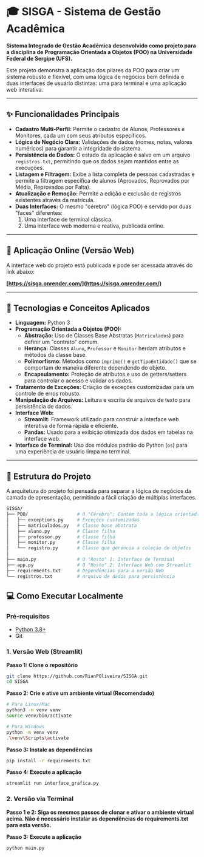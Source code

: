 # 🎓 SISGA - Sistema de Gestão Acadêmica

**Sistema Integrado de Gestão Acadêmica desenvolvido como projeto para a disciplina de Programação Orientada a Objetos (POO) na Universidade Federal de Sergipe (UFS).**

Este projeto demonstra a aplicação dos pilares da POO para criar um sistema robusto e flexível, com uma lógica de negócios bem definida e duas interfaces de usuário distintas: uma para terminal e uma aplicação web interativa.

---

## ✨ Funcionalidades Principais

* **Cadastro Multi-Perfil:** Permite o cadastro de Alunos, Professores e Monitores, cada um com seus atributos específicos.
* **Lógica de Negócio Clara:** Validações de dados (nomes, notas, valores numéricos) para garantir a integridade do sistema.
* **Persistência de Dados:** O estado da aplicação é salvo em um arquivo `registros.txt`, permitindo que os dados sejam mantidos entre as execuções.
* **Listagem e Filtragem:** Exibe a lista completa de pessoas cadastradas e permite a filtragem específica de alunos (Aprovados, Reprovados por Média, Reprovados por Falta).
* **Atualização e Remoção:** Permite a edição e exclusão de registros existentes através da matrícula.
* **Duas Interfaces:** O mesmo "cérebro" (lógica POO) é servido por duas "faces" diferentes:
    1.  Uma interface de terminal clássica.
    2.  Uma interface web moderna e reativa, publicada online.

---

## 🚀 Aplicação Online (Versão Web)

A interface web do projeto está publicada e pode ser acessada através do link abaixo:

**[https://sisga.onrender.com/](https://sisga.onrender.com/)**

---

## 🔧 Tecnologias e Conceitos Aplicados

* **Linguagem:** Python 3
* **Programação Orientada a Objetos (POO):**
    * **Abstração:** Uso de Classes Base Abstratas (`Matriculados`) para definir um "contrato" comum.
    * **Herança:** Classes `Aluno`, `Professor` e `Monitor` herdam atributos e métodos da classe base.
    * **Polimorfismo:** Métodos como `imprime()` e `getTipoEntidade()` que se comportam de maneira diferente dependendo do objeto.
    * **Encapsulamento:** Proteção de atributos e uso de getters/setters para controlar o acesso e validar os dados.
* **Tratamento de Exceções:** Criação de exceções customizadas para um controle de erros robusto.
* **Manipulação de Arquivos:** Leitura e escrita de arquivos de texto para persistência de dados.
* **Interface Web:**
    * **Streamlit:** Framework utilizado para construir a interface web interativa de forma rápida e eficiente.
    * **Pandas:** Usado para a exibição otimizada dos dados em tabelas na interface web.
* **Interface de Terminal:** Uso dos módulos padrão do Python (`os`) para uma experiência de usuário limpa no terminal.

---

## 📁 Estrutura do Projeto

A arquitetura do projeto foi pensada para separar a lógica de negócios da camada de apresentação, permitindo a fácil criação de múltiplas interfaces.
```bash
SISGA/
├── POO/                  # O "Cérebro": Contém toda a lógica orientada a objetos
│   ├── exceptions.py     # Exceções customizadas
│   ├── matriculados.py   # Classe base abstrata
│   ├── aluno.py          # Classe filha
│   ├── professor.py      # Classe filha
│   ├── monitor.py        # Classe filha
│   └── registro.py       # Classe que gerencia a coleção de objetos
│
├── main.py               # O "Rosto" 1: Interface de Terminal
├── app.py                # O "Rosto" 2: Interface Web com Streamlit
├── requirements.txt      # Dependências para a versão Web
└── registros.txt         # Arquivo de dados para persistência
```

## 💻 Como Executar Localmente

### Pré-requisitos
* [Python 3.8+](https://www.python.org/downloads/)
* Git

### 1. Versão Web (Streamlit)

**Passo 1: Clone o repositório**
```bash
git clone https://github.com/RianPOliveira/SISGA.git
cd SISGA
```
**Passo 2: Crie e ative um ambiente virtual (Recomendado)**
```bash
# Para Linux/Mac
python3 -m venv venv
source venv/bin/activate

# Para Windows
python -m venv venv
.\venv\Scripts\activate
```
**Passo 3: Instale as dependências**
```bash
pip install -r requirements.txt
```
**Passo 4: Execute a aplicação**
```bash
streamlit run interface_grafica.py
```

### 2. Versão via Terminal

**Passo 1 e 2: Siga os mesmos passos de clonar e ativar o ambiente virtual acima. Não é necessário instalar as dependências do requirements.txt para esta versão.**

**Passo 3: Execute a aplicação**
```bash
python main.py
```
